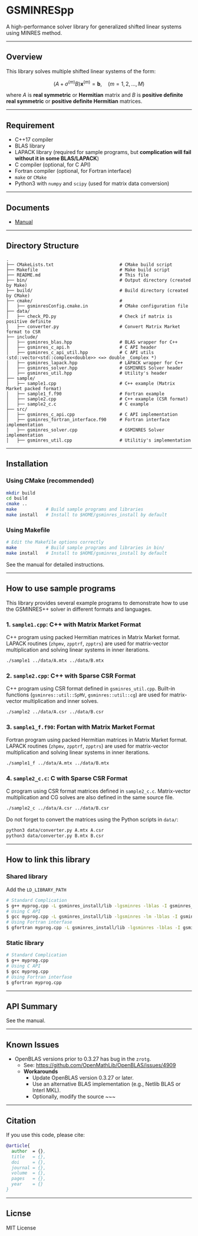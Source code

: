 # GSMINRESpp

A high-performance solver library for generalized shifted linear systems using MINRES method.

---

## Overview

This library solves multiple shifted linear systems of the form:

$$ (A + \sigma^{(m)}B)\textbf{x}^{(m)} = \textbf{b}, \quad (m=1, 2, \dots, M) $$

where $A$ is **real symmetric** or **Hermitian** matrix and $B$ is **positive definite real symmetric** or **positive definite Hermitian** matrices.

---

## Requirement

- C++17 compiler
- BLAS library
- LAPACK library (required for sample programs, but **complication will fail without it in some BLAS/LAPACK**)
- C compiler (optional, for C API)
- Fortran compiler (optional, for Fortran interface)
- `make` or `CMake`
- Python3 with `numpy` and `scipy` (used for matrix data conversion)
<!-- zrot_ が原因
/usr/bin/ld: bin/libgsminres.so: undefined reference to zrot_'
collect2: error: ld returned 1 exit status 
make: *** [Makefile:83: bin/sample2_c] エラー 1
-->

---

## Documents

- [Manual](https://github.com/ShunHidaka/GSMINRESpp/#readme)

---

## Directory Structure

```
.  
├── CMakeLists.txt                         # CMake build script
├── Makefile                               # Make build script
├── README.md                              # This file
├── bin/                                   # Output directory (created by Make)
├── build/                                 # Build directory (created by CMake)
├── cmake/                                 #
│   ├── gsminresConfig.cmake.in            # CMake configuration file
├── data/  
│   ├── check_PD.py                        # Check if matrix is positive definite
│   ├── converter.py                       # Convert Matrix Market format to CSR
├── include/  
│   ├── gsminres_blas.hpp                  # BLAS wrapper for C++
│   ├── gsminres_c_api.h                   # C API header
│   ├── gsminres_c_api_util.hpp            # C API utils (std::vector<std::complex<double>> <=> double _Complex *)
│   ├── gsminres_lapack.hpp                # LAPACK wrapper for C++
│   ├── gsminres_solver.hpp                # GSMINRES Solver header
│   ├── gsminres_util.hpp                  # Utility's header
├── sample/  
│   ├── sample1.cpp                        # C++ example (Matrix Market packed format)
│   ├── sample1_f.f90                      # Fortran example
│   ├── sample2.cpp                        # C++ example (CSR format)
│   ├── sample2_c.c                        # C example
├── src/  
│   ├── gsminres_c_api.cpp                 # C API implementation
│   ├── gsminres_fortran_interface.f90     # Fortran interface implementation
│   ├── gsminres_solver.cpp                # GSMINRES Solver implementation
│   ├── gsminres_util.cpp                  # Utilitiy's implementation
```

---

## Installation

### Using CMake (recommended)
``` bash
mkdir build
cd build
cmake ..
make           # Build sample programs and libraries
make install   # Install to $HOME/gsminres_install by default
```
### Using Makefile
``` bash
# Edit the Makefile options correctly
make           # Build sample programs and libraries in bin/
make install   # Install to $HOME/gsminres_install by default
```
See the manual for detailed instructions.

---

## How to use sample programs

This library provides several example programs to demonstrate how to use the GSMINRES++ solver in different formats and languages.

### 1. `sample1.cpp`: C++ with Matrix Market Format
C++ program using packed Hermitian matrices in Matrix Market format. LAPACK routines (`zhpmv`, `zpptrf`, `zpptrs`) are used for matrix-vector multiplication and solving linear systems in inner iterations.
``` bash
./sample1 ../data/A.mtx ../data/B.mtx
```
### 2. `sample2.cpp`: C++ with Sparse CSR Format
C++ program using CSR format defined in `gsminres_util.cpp`. Built-in functions (`gsminres::util::SpMV`, `gsminres::util::cg`) are used for matrix-vector multiplication and inner solves.
``` bash
./sample2 ../data/A.csr ../data/B.csr
```
### 3. `sample1_f.f90`: Fortan with Matrix Market Format
Fortran program using packed Hermitian matrices in Matrix Market format. LAPACK routines (`zhpmv`, `zpptrf`, `zpptrs`) are used for matrix-vector multiplication and solving linear systems in inner iterations.
``` bash
./sample1_f ../data/A.mtx ../data/B.mtx
```
### 4. `sample2_c.c`: C with Sparse CSR Format
C program using CSR format matrices defined in `sample2_c.c`. Matrix-vector multiplication and CG solves are also defined in the same source file.
``` bash
./sample2_c ../data/A.csr ../data/B.csr
```

Do not forget to convert the matrices using the Python scripts in `data/`:
```bash
python3 data/converter.py A.mtx A.csr
python3 data/converter.py B.mtx B.csr
```

---

## How to link this library

### Shared library
Add the `LD_LIBRARY_PATH`
``` bash
# Standard Complication
$ g++ myprog.cpp -L gsminres_install/lib -lgsminres -lblas -I gsminres_install/include
# Using C API
$ gcc myprog.cpp -L gsminres_install/lib -lgsminres -lm -lblas -I gsminres_install/include
# Using Fortran interfase
$ gfortran myprog.cpp -L gsminres_install/lib -lgsminres -lblas -I gsminres_install/include
```

### Static library
``` bash
# Standard Complication
$ g++ myprog.cpp
# Using C API
$ gcc myprog.cpp
# Using Fortran interfase
$ gfortran myprog.cpp
```

---

## API Summary
See the manual.

---

## Known Issues
- OpenBLAS versions prior to 0.3.27 has bug in the `zrotg`.
  - See: https://github.com/OpenMathLib/OpenBLAS/issues/4909
  - **Workarounds**
    - Update OpenBLAS version 0.3.27 or later.
    - Use an alternative BLAS implementation (e.g., Netlib BLAS or Interl MKL).
    - Optionally, modify the source ~~~

---

## Citation
If you use this code, please cite:
``` bibtex
@article{
  author  = {},
  title   = {},
  doi     = {},
  journal = {},
  volume  = {},
  pages   = {},
  year    = {}
}
```

---

## Licnse
MIT License
